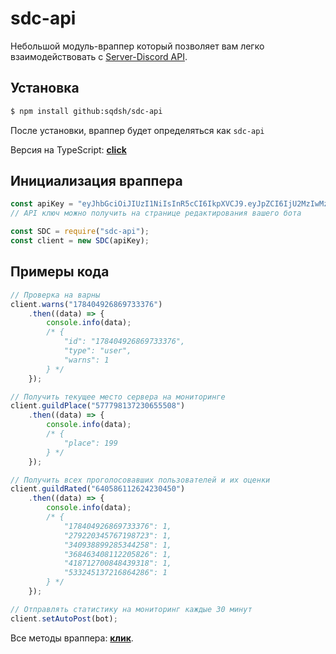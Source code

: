 # sdc-api
Небольшой модуль-враппер который позволяет вам легко взаимодействовать с [Server-Discord API](https://docs.server-discord.com).

## Установка
```sh
$ npm install github:sqdsh/sdc-api
```
После установки, враппер будет определяться как `sdc-api`

Версия на TypeScript: **[click](https://github.com/sqdsh/sdc-type)**

## Инициализация враппера
```js
const apiKey = "eyJhbGciOiJIUzI1NiIsInR5cCI6IkpXVCJ9.eyJpZCI6IjU2MzIwMzA3Mjk5MDY0MjE4NiIsInBlcm1zIjowLCJpYXQiOjE1NzcxMjE4NDZ9.Y5qSkDQhOLsLbE6tcyp9e4ua0FtCrN1ykBBe0rJ9TXo";
// API ключ можно получить на странице редактирования вашего бота

const SDC = require("sdc-api");
const client = new SDC(apiKey);
```

## Примеры кода
```js
// Проверка на варны
client.warns("178404926869733376")
    .then((data) => {
        console.info(data);
        /* {
            "id": "178404926869733376",
            "type": "user",
            "warns": 1
        } */
    });

// Получить текущее место сервера на мониторинге
client.guildPlace("577798137230655508")
    .then((data) => {
        console.info(data);
        /* {
            "place": 199
        } */
    });

// Получить всех проголосовавших пользователей и их оценки
client.guildRated("640586112624230450")
    .then((data) => {
        console.info(data);
        /* {
            "178404926869733376": 1,
            "279220345767198723": 1,
            "340938899285344258": 1,
            "368463408112205826": 1,
            "418712700848439318": 1,
            "533245137216864286": 1
        } */
    });

// Отправлять статистику на мониторинг каждые 30 минут
client.setAutoPost(bot);
```

Все методы враппера: **[клик](https://github.com/sqdsh/sdc-api/blob/master/examples/METHODS.md)**.
